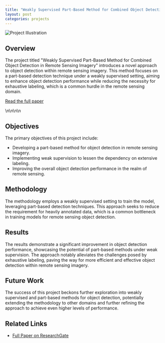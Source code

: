 ```yaml
---
title: "Weakly Supervised Part-Based Method for Combined Object Detection in Remote Sensing Imagery"
layout: post
categories: projects
---
```


![Project Illustration](/path-to-your-image/image.jpg)  <!-- Replace with an actual image from the project if available -->

## Overview

The project titled "Weakly Supervised Part-Based Method for Combined Object Detection in Remote Sensing Imagery" introduces a novel approach to object detection within remote sensing imagery. This method focuses on a part-based detection technique under a weakly supervised setting, aiming to enhance object detection performance while reducing the necessity for exhaustive labeling, which is a common hurdle in the remote sensing domain.

[Read the full paper](https://www.researchgate.net/publication/363031623_Weakly_Supervised_Part-Based_Method_for_Combined_Object_Detection_in_Remote_Sensing_Imagery)

\n\n\n\n

## Objectives

The primary objectives of this project include:
- Developing a part-based method for object detection in remote sensing imagery.
- Implementing weak supervision to lessen the dependency on extensive labeling.
- Improving the overall object detection performance in the realm of remote sensing.

## Methodology

The methodology employs a weakly supervised setting to train the model, leveraging part-based detection techniques. This approach seeks to reduce the requirement for heavily annotated data, which is a common bottleneck in training models for remote sensing object detection.

## Results

The results demonstrate a significant improvement in object detection performance, showcasing the potential of part-based methods under weak supervision. The approach notably alleviates the challenges posed by exhaustive labeling, paving the way for more efficient and effective object detection within remote sensing imagery.

## Future Work

The success of this project beckons further exploration into weakly supervised and part-based methods for object detection, potentially extending the methodology to other domains and further refining the approach to achieve even higher levels of performance.

## Related Links

- [Full Paper on ResearchGate](https://www.researchgate.net/publication/363031623_Weakly_Supervised_Part-Based_Method_for_Combined_Object_Detection_in_Remote_Sensing_Imagery)
